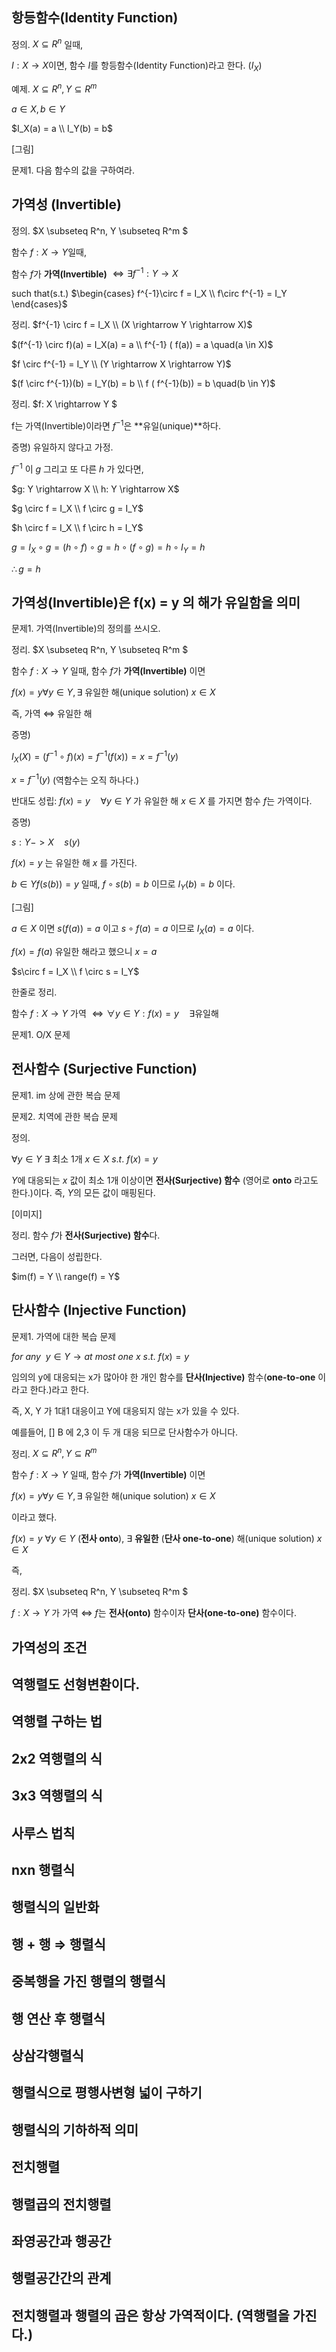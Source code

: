 ## 항등함수(Identity Function)

정의. $X \subseteq R^n$ 일때,

$I: X \rightarrow X​$ 이면, 함수 $I​$를 항등함수(Identity Function)라고 한다. ($I_X​$)

예제. $X \subseteq R^n, Y \subseteq R^m​$

$a \in X, b \in Y$

$I_X(a) = a \\ I_Y(b) = b$

[그림]

<recap>

문제1. 다음 함수의 값을 구하여라.

<recap>

## 가역성 (Invertible)

정의. $X \subseteq R^n, Y \subseteq R^m $

함수 $f: X \rightarrow Y​$ 일때,

함수 $f$가 **가역(Invertible)** $\iff \exists f^{-1}: Y \rightarrow X$

such that(s.t.)  $\begin{cases} f^{-1}\circ f = I_X \\ f\circ f^{-1} = I_Y \end{cases}$



정리. $f^{-1} \circ f = I_X \\ (X \rightarrow Y \rightarrow X)​$

$(f^{-1} \circ f)(a) = I_X(a) = a \\ f^{-1} ( f(a)) = a \quad(a \in X)$



$f \circ f^{-1}   = I_Y \\ (Y \rightarrow X \rightarrow Y)​$

$(f \circ f^{-1})(b) = I_Y(b) = b \\ f ( f^{-1}(b)) = b \quad(b \in Y)​$

정리. $f: X \rightarrow Y $

f는 가역(Invertible)이라면 $f^{-1}$은 **유일(unique)**하다.

증명) 유일하지 않다고 가정.

$f^{-1}$ 이 $g$ 그리고 또 다른 $h$ 가 있다면,

$g: Y \rightarrow X \\ h: Y \rightarrow X$

$g \circ f = I_X \\ f \circ g = I_Y$

$h \circ f = I_X \\ f \circ h = I_Y$

$g = I_X \circ g = (h \circ f) \circ g = h \circ (f \circ g) = h \circ I_Y = h$

$\therefore g=h$

<recap>

</recap>

## 가역성(Invertible)은 f(x) = y 의 해가 유일함을 의미

<recap>

문제1. 가역(Invertible)의 정의를 쓰시오.

</recap>

정리. $X \subseteq R^n, Y \subseteq R^m $

함수 $f: X \rightarrow Y$ 일때, 함수 $f$가 **가역(Invertible)** 이면

$f(x) = y​$  $\forall y \in Y, \exists​$ 유일한 해(unique solution) $x \in X​$

즉, 가역 $\iff$ 유일한 해

증명)

$I_X(X) = (f^{-1} \circ f)(x) = f^{-1} ( f(x)) = x = f^{-1}(y)$

$x = f^{-1}(y)$ (역함수는 오직 하나다.)



반대도 성립: $f(x) = y \quad \forall y \in Y$ 가 유일한 해 $x \in X$ 를 가지면 함수 $f$는 가역이다.

증명)

$s: Y -> X \quad s(y)$

$f(x) = y$ 는 유일한 해 $x$ 를 가진다.

$b \in Y f(s(b)) = y$ 일때, $f \circ s (b) = b$ 이므로 $I_Y(b) = b$ 이다.

[그림]

$a \in X$ 이면 $s(f(a)) = a$ 이고 $s \circ f (a) = a$ 이므로 $I_X(a) = a$ 이다.

$f(x) = f(a)$ 유일한 해라고 했으니 $x = a$

$s\circ f = I_X \\ f \circ s = I_Y$



한줄로 정리.

함수 $f : X \rightarrow Y​$ 가역 $\iff \forall y \in Y : f(x) = y \quad \exists​$ 유일해

<recap>

문제1. O/X 문제

</recap>

## 전사함수 (Surjective Function)

<recap>

문제1. im 상에 관한 복습 문제

문제2. 치역에 관한 복습 문제

</recap>

정의.

$\forall y \in Y \ \exists​$ 최소 1개 $x \in X \ s.t. \ f(x) = y​$

$Y$에 대응되는 $x$ 값이 최소 $1$개 이상이면 **전사(Surjective) 함수** (영어로 **onto** 라고도 한다.)이다. 즉, $Y$의 모든 값이 매핑된다.

[이미지]

정리. 함수 $f$가 **전사(Surjective) 함수**다.

그러면, 다음이 성립한다.

$im(f) = Y \\ range(f) = Y​$

## 단사함수 (Injective Function)

<recap>

문제1. 가역에 대한 복습 문제

</recap>

$for \ any \ \ y \in Y \rightarrow at \ most \ one \ x \ s.t. \ f(x)=y$

임의의 y에 대응되는 x가 많아야 한 개인 함수를 **단사(Injective)** 함수(**one-to-one** 이라고 한다.)라고 한다.

즉, X, Y 가 1대1 대응이고 Y에 대응되지 않는 x가 있을 수 있다.

예를들어, [] B 에 2,3 이 두 개 대응 되므로 단사함수가 아니다.

정리. $X \subseteq R^n, Y \subseteq R^m ​$

함수 $f: X \rightarrow Y$ 일때, 함수 $f$가 **가역(Invertible)** 이면

$f(x) = y​$  $\forall y \in Y, \exists​$ 유일한 해(unique solution) $x \in X​$

이라고 했다.

$f(x) = y$  $\forall y \in Y$ (**전사 onto**), $\exists$ **유일한** (**단사 one-to-one**) 해(unique solution) $x \in X$ 

즉,

정리. $X \subseteq R^n, Y \subseteq R^m $

$f: X \rightarrow Y$ 가 가역 $\iff$ $f$는 **전사(onto)** 함수이자 **단사(one-to-one)** 함수이다.





## 가역성의 조건

## 역행렬도 선형변환이다.

## 역행렬 구하는 법

## 2x2 역행렬의 식

## 3x3 역행렬의 식

## 사루스 법칙

## nxn 행렬식

## 행렬식의 일반화

## 행 + 행 ⇒ 행렬식

## 중복행을 가진 행렬의 행렬식

## 행 연산 후 행렬식

## 상삼각행렬식

## 행렬식으로 평행사변형 넓이 구하기

## 행렬식의 기하하적 의미

## 전치행렬

## 행렬곱의 전치행렬

## 좌영공간과 행공간

## 행렬공간간의 관계

## 전치행렬과 행렬의 곱은 항상 가역적이다. (역행렬을 가진다.)